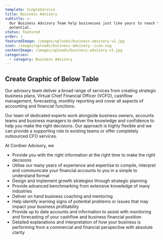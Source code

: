 ```yaml
---
template: SingleService
title: Business Advisory
subtitle: >-
  Our Business Advisory Team help businesses just like yours to reach their full
  potential.
status: Featured
order: 1
featuredImage: /images/uploads/business-advisory-v1.jpg
icon: /images/uploads/business-advisory--icon.svg
contentImage: /images/uploads/business-advisory-v1.jpg
categories:
  - category: Business Advisory
---
```


## Create Graphic of Below Table

Our advisory team deliver a broad range of services from creating strategic business plans, Virtual Chief Financial Officer (VCFO), cashflow management, forecasting, monthly reporting and cover all aspects of accounting and financial functions.

Our team of dedicated experts work alongside business owners, accounts teams and business managers to deliver the knowledge and confidence to help you make the right decisions. Our approach is highly flexible and we can provide a supporting role to existing teams or offer completely outsourced CFO services.

At Cordner Advisory, we

- Provide you with the right information at the right time to make the right decisions
- Utilise our many years of experience and expertise to compile, interpret and communicate your financial accounts to you in a simple to understand format
- Design and implement growth strategies through strategic planning
- Provide advanced benchmarking from extensive knowledge of many industries
- Deliver on hand business coaching and mentoring
- ​Help identify warning signs of potential problems or issues that may impact your business profitability
- Provide up to date accounts and information to assist with monitoring and forecasting of your cashflow and business financial position
- Detailed explanations and interpretation of how your business is performing from a commercial and financial perspective with absolute clarity
